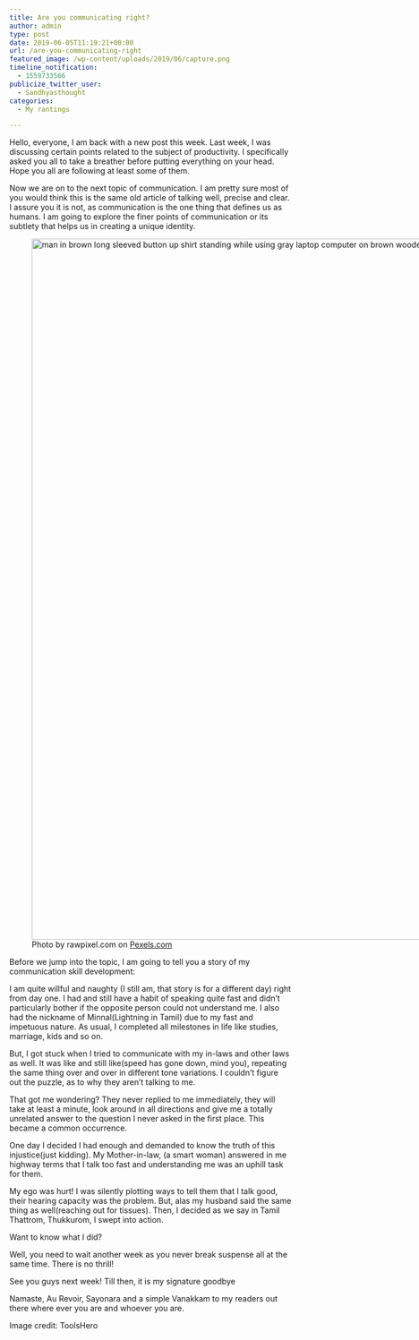 ```yaml
---
title: Are you communicating right?
author: admin
type: post
date: 2019-06-05T11:19:21+00:00
url: /are-you-communicating-right
featured_image: /wp-content/uploads/2019/06/capture.png
timeline_notification:
  - 1559733566
publicize_twitter_user:
  - Sandhyasthought
categories:
  - My rantings

---
```

Hello, everyone, I am back with a new post this week. Last week, I was discussing certain points related to the subject of productivity. I specifically asked you all to take a breather before putting everything on your head. Hope you all are following at least some of them.

Now we are on to the next topic of communication. I am pretty sure most of you would think this is the same old article of talking well, precise and clear. I assure you it is not, as communication is the one thing that defines us as humans. I am going to explore the finer points of communication or its subtlety that helps us in creating a unique identity.

<figure id="attachment_media-55" aria-describedby="caption-attachment-media-55" style="width: 1880px" class="wp-caption alignnone"><img class="alignnone size-full wp-image-422" src="/wp-content/uploads/2019/06/pexels-photo-1120344.jpeg" alt="man in brown long sleeved button up shirt standing while using gray laptop computer on brown wooden table beside woman in gray long sleeved shirt sitting" width="1880" height="1253" srcset="/wp-content/uploads/2019/06/pexels-photo-1120344.jpeg 1880w, /wp-content/uploads/2019/06/pexels-photo-1120344-300x200.jpeg 300w, /wp-content/uploads/2019/06/pexels-photo-1120344-1024x682.jpeg 1024w, /wp-content/uploads/2019/06/pexels-photo-1120344-768x512.jpeg 768w, /wp-content/uploads/2019/06/pexels-photo-1120344-1536x1024.jpeg 1536w, /wp-content/uploads/2019/06/pexels-photo-1120344-1200x800.jpeg 1200w" sizes="(max-width: 1880px) 100vw, 1880px" /><figcaption id="caption-attachment-media-55" class="wp-caption-text">Photo by rawpixel.com on <a href="https://www.pexels.com/photo/man-in-brown-long-sleeved-button-up-shirt-standing-while-using-gray-laptop-computer-on-brown-wooden-table-beside-woman-in-gray-long-sleeved-shirt-sitting-1120344/" rel="nofollow">Pexels.com</a></figcaption></figure>

Before we jump into the topic, I am going to tell you a story of my communication skill development:

I am quite willful and naughty (I still am, that story is for a different day) right from day one. I had and still have a habit of speaking quite fast and didn&#8217;t particularly bother if the opposite person could not understand me. I also had the nickname of Minnal(Lightning in Tamil) due to my fast and impetuous nature. As usual, I completed all milestones in life like studies, marriage, kids and so on.

But, I got stuck when I tried to communicate with my in-laws and other laws as well. It was like and still like(speed has gone down, mind you), repeating the same thing over and over in different tone variations. I couldn&#8217;t figure out the puzzle, as to why they aren&#8217;t talking to me.

That got me wondering? They never replied to me immediately, they will take at least a minute, look around in all directions and give me a totally unrelated answer to the question I never asked in the first place. This became a common occurrence.

One day I decided I had enough and demanded to know the truth of this injustice(just kidding). My Mother-in-law, (a smart woman) answered in me highway terms that I talk too fast and understanding me was an uphill task for them.

My ego was hurt! I was silently plotting ways to tell them that I talk good, their hearing capacity was the problem. But, alas my husband said the same thing as well(reaching out for tissues). Then, I decided as we say in Tamil Thattrom, Thukkurom, I swept into action.

Want to know what I did?

Well, you need to wait another week as you never break suspense all at the same time. There is no thrill!

See you guys next week! Till then, it is my signature goodbye

Namaste, Au Revoir, Sayonara and a simple Vanakkam to my readers out there where ever you are and whoever you are.

Image credit: ToolsHero
